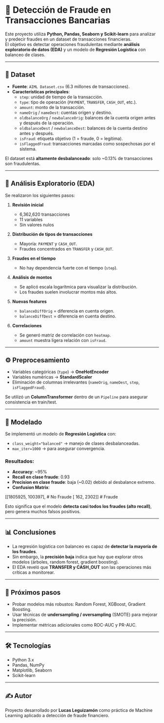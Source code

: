 # 🚨 Detección de Fraude en Transacciones Bancarias

Este proyecto utiliza **Python, Pandas, Seaborn y Scikit-learn** para analizar y predecir fraudes en un dataset de transacciones financieras.  
El objetivo es detectar operaciones fraudulentas mediante **análisis exploratorio de datos (EDA)** y un modelo de **Regresión Logística** con balanceo de clases.

---

## 📂 Dataset
- **Fuente**: `AIML Dataset.csv` (6.3 millones de transacciones).  
- **Características principales**:
  - `step`: unidad de tiempo de la transacción.  
  - `type`: tipo de operación (`PAYMENT`, `TRANSFER`, `CASH_OUT`, etc.).  
  - `amount`: monto de la transacción.  
  - `nameOrig` / `nameDest`: cuentas origen y destino.  
  - `oldbalanceOrg` / `newbalanceOrig`: balances de la cuenta origen antes y después de la operación.  
  - `oldbalanceDest` / `newbalanceDest`: balances de la cuenta destino antes y después.  
  - `isFraud`: etiqueta objetivo (1 = fraude, 0 = legítima).  
  - `isFlaggedFraud`: transacciones marcadas como sospechosas por el sistema.  

El dataset está **altamente desbalanceado**: solo ~0.13% de transacciones son fraudulentas.

---

## 🔎 Análisis Exploratorio (EDA)
Se realizaron los siguientes pasos:

1. **Revisión inicial**  
   - 6,362,620 transacciones  
   - 11 variables  
   - Sin valores nulos  

2. **Distribución de tipos de transacciones**  
   - Mayoría: `PAYMENT` y `CASH_OUT`.  
   - Fraudes concentrados en `TRANSFER` y `CASH_OUT`.  

3. **Fraudes en el tiempo**  
   - No hay dependencia fuerte con el tiempo (`step`).  

4. **Análisis de montos**  
   - Se aplicó escala logarítmica para visualizar la distribución.  
   - Los fraudes suelen involucrar montos más altos.  

5. **Nuevas features**  
   - `balanceDiffOrig` = diferencia en cuenta origen.  
   - `balanceDiffDest` = diferencia en cuenta destino.  

6. **Correlaciones**  
   - Se generó matriz de correlación con `heatmap`.  
   - `amount` muestra ligera relación con `isFraud`.

---

## ⚙️ Preprocesamiento
- Variables categóricas (`type`) → **OneHotEncoder**  
- Variables numéricas → **StandardScaler**  
- Eliminación de columnas irrelevantes (`nameOrig`, `nameDest`, `step`, `isFlaggedFraud`).  

Se utilizó un **ColumnTransformer** dentro de un `Pipeline` para asegurar consistencia en train/test.

---

## 🤖 Modelado
Se implementó un modelo de **Regresión Logística** con:
- `class_weight="balanced"` → manejo de clases desbalanceadas.  
- `max_iter=1000` → para asegurar convergencia.  

### Resultados:
- **Accuracy**: ~95%  
- **Recall en clase fraude**: 0.93  
- **Precision en clase fraude**: baja (~0.02) debido al desbalance extremo.  
- **Confusion Matrix**:

[[1805925, 100397], # No Fraude
[ 162, 2302]] # Fraude

Esto significa que el modelo **detecta casi todos los fraudes (alto recall)**, pero genera muchos falsos positivos.

---

## 📊 Conclusiones
- La regresión logística con balanceo es capaz de **detectar la mayoría de los fraudes**.  
- Sin embargo, la **precisión baja** indica que hay que explorar otros modelos (árboles, random forest, gradient boosting).  
- El EDA reveló que **TRANSFER y CASH_OUT** son las operaciones más críticas a monitorear.  

---

## 🚀 Próximos pasos
- Probar modelos más robustos: Random Forest, XGBoost, Gradient Boosting.  
- Usar técnicas de **undersampling / oversampling** (SMOTE) para mejorar la precisión.  
- Implementar métricas adicionales como ROC-AUC y PR-AUC.  

---

## 🛠️ Tecnologías
- Python 3.x  
- Pandas, NumPy  
- Matplotlib, Seaborn  
- Scikit-learn  

---

## ✍️ Autor
Proyecto desarrollado por **Lucas Leguizamón** como práctica de Machine Learning aplicado a detección de fraude financiero.
